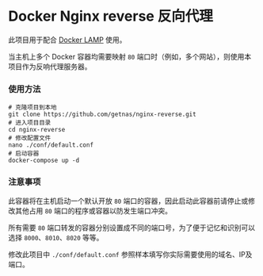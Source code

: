 # Docker Nginx reverse 反向代理

此项目用于配合 [Docker LAMP](https://github.com/getnas/lamp) 使用。

当主机上多个 Docker 容器均需要映射 `80` 端口时（例如，多个网站），则使用本项目作为反响代理服务器。

### 使用方法

    # 克隆项目到本地
    git clone https://github.com/getnas/nginx-reverse.git
    # 进入项目目录
    cd nginx-reverse
    # 修改配置文件
    nano ./conf/default.conf
    # 启动容器
    docker-compose up -d

### 注意事项

此容器将在主机启动一个默认开放 `80` 端口的容器，因此启动此容器前请停止或修改其他占用 `80` 端口的程序或容器以防发生端口冲突。

所有需要 `80` 端口转发的容器分别设置成不同的端口号，为了便于记忆和识别可以选择 `8000`、`8010`、`8020` 等等。

修改此项目中 `./conf/default.conf` 参照样本填写你实际需要使用的域名、IP及端口。
